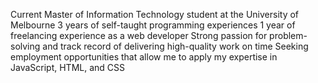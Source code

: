 Current Master of Information Technology student at the University of Melbourne
3 years of self-taught programming experiences
1 year of freelancing experience as a web developer
Strong passion for problem-solving and track record of delivering high-quality work on time
Seeking employment opportunities that allow me to apply my expertise in JavaScript, HTML, and CSS

<!---
Christina11010/Christina11010 is a ✨ special ✨ repository because its `README.md` (this file) appears on your GitHub profile.
You can click the Preview link to take a look at your changes.
--->
